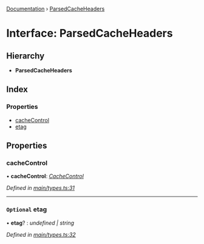 [Documentation](../README.md) › [ParsedCacheHeaders](parsedcacheheaders.md)

# Interface: ParsedCacheHeaders

## Hierarchy

* **ParsedCacheHeaders**

## Index

### Properties

* [cacheControl](parsedcacheheaders.md#cachecontrol)
* [etag](parsedcacheheaders.md#optional-etag)

## Properties

###  cacheControl

• **cacheControl**: *[CacheControl](cachecontrol.md)*

*Defined in [main/types.ts:31](https://github.com/bad-batch/cacheability/blob/54962b4/src/main/types.ts#L31)*

___

### `Optional` etag

• **etag**? : *undefined | string*

*Defined in [main/types.ts:32](https://github.com/bad-batch/cacheability/blob/54962b4/src/main/types.ts#L32)*
